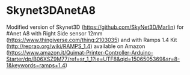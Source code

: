 # Skynet3DAnetA8
Modified version of Skynet3D (https://github.com/SkyNet3D/Marlin) for #Anet A8 with Right Side sensor 12mm (https://www.thingiverse.com/thing:2103035) and with Ramps 1.4 Kit (http://reprap.org/wiki/RAMPS_1.4) available on Amazon (https://www.amazon.it/Quimat-Printer-Controller-Arduino-Starter/dp/B06XSZ9M77/ref=sr_1_1?ie=UTF8&qid=1506505369&sr=8-1&keywords=ramps+1.4)
